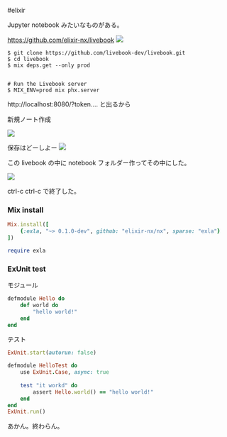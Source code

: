 #elixir 

Jupyter notebook みたいなものがある。

https://github.com/elixir-nx/livebook
![](logo-with-text-kojlw18d.png)

```shell
$ git clone https://github.com/livebook-dev/livebook.git
$ cd livebook
$ mix deps.get --only prod


# Run the Livebook server
$ MIX_ENV=prod mix phx.server
```

http://localhost:8080/?token.... と出るから

新規ノート作成

![](image-kojm9dlk.png)

保存はどーしよー
![](image-kojm756l.png)

この livebook の中に notebook フォルダー作ってその中にした。

![](image-kojmdbjn.png)



ctrl-c ctrl-c で終了した。


### Mix install
```ruby
Mix.install([
    {:exla, "~> 0.1.0-dev", github: "elixir-nx/nx", sparse: "exla"}
])

require exla
```


### ExUnit test

モジュール
```ruby
defmodule Hello do
    def world do
        "hello world!"
    end
end
```

テスト

```ruby
ExUnit.start(autorun: false)

defmodule HelloTest do
    use ExUnit.Case, async: true
    
    test "it workd" do
        assert Hello.world() == "hello world!"
    end
end
ExUnit.run()
```

あかん。終わらん。